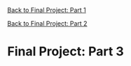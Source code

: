 [Back to Final Project: Part 1](/finalproject1.md)

[Back to Final Project: Part 2](/finalproject2.md)

# Final Project: Part 3
